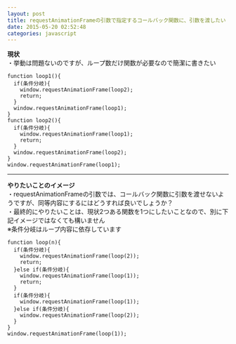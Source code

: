 ```yaml
---
layout: post
title: requestAnimationFrameの引数で指定するコールバック関数に、引数を渡したい
date: 2015-05-20 02:52:48
categories: javascript
---
```

<p><strong>現状</strong><br>
・挙動は問題ないのですが、ループ数だけ関数が必要なので簡潔に書きたい</p>

<pre><code>function loop1(){
  if(条件分岐){
    window.requestAnimationFrame(loop2);
    return;
  }
  window.requestAnimationFrame(loop1);
}
function loop2(){
  if(条件分岐){
    window.requestAnimationFrame(loop1);
    return;
  }
  window.requestAnimationFrame(loop2);
}
window.requestAnimationFrame(loop1);
</code></pre>

<hr>

<p><strong>やりたいことのイメージ</strong><br>
・requestAnimationFrameの引数では、コールバック関数に引数を渡せないようですが、同等内容にするにはどうすれば良いでしょうか？<br>
・最終的にやりたいことは、現状2つある関数を1つにしたいことなので、別に下記イメージではなくても構いません<br>
※条件分岐はループ内容に依存しています</p>

<pre><code>function loop(n){
  if(条件分岐){
    window.requestAnimationFrame(loop(2));
    return;
  }else if(条件分岐){
    window.requestAnimationFrame(loop(1));
    return;
  }
  if(条件分岐){
    window.requestAnimationFrame(loop(1));
  }else if(条件分岐){
    window.requestAnimationFrame(loop(2));
  }
}
window.requestAnimationFrame(loop(1));
</code></pre>
